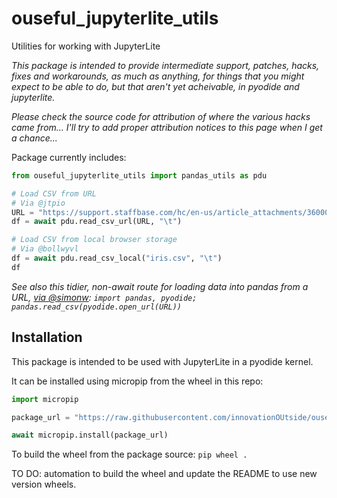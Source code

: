 # ouseful_jupyterlite_utils

Utilities for working with JupyterLite

*This package is intended to provide intermediate support, patches, hacks, fixes and workarounds, as much as anything, for things that you might expect to be able to do, but that aren't yet acheivable, in pyodide and jupyterlite.*

*Please check the source code for attribution of where the various hacks came from... I'll try to add proper attribution notices to this page when I get a chance...*

Package currently includes:

```python
from ouseful_jupyterlite_utils import pandas_utils as pdu

# Load CSV from URL
# Via @jtpio
URL = "https://support.staffbase.com/hc/en-us/article_attachments/360009197031/username.csv"
df = await pdu.read_csv_url(URL, "\t")

# Load CSV from local browser storage
# Via @bollwyvl
df = await pdu.read_csv_local("iris.csv", "\t")
df
```

*See also this tidier, non-await route for loading data into pandas from a URL, [via @simonw](https://github.com/simonw/datasette-jupyterlite/issues/2#issuecomment-956586201): `import pandas, pyodide; pandas.read_csv(pyodide.open_url(URL))`*

## Installation

This package is intended to be used with JupyterLite in a pyodide kernel.

It can be installed using micropip from the wheel in this repo:

```python
import micropip

package_url = "https://raw.githubusercontent.com/innovationOUtside/ouseful_jupyterlite_utils/main/ouseful_jupyterlite_utils-0.0.1-py3-none-any.whl"

await micropip.install(package_url)
```

To build the wheel from the package source: `pip wheel .`

TO DO: automation to build the wheel and update the README to use new version wheels.

